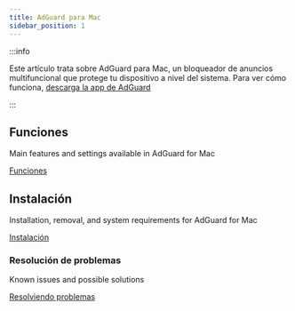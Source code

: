```yaml
---
title: AdGuard para Mac
sidebar_position: 1
---
```


:::info

Este artículo trata sobre AdGuard para Mac, un bloqueador de anuncios multifuncional que protege tu dispositivo a nivel del sistema. Para ver cómo funciona, [descarga la app de AdGuard](https://agrd.io/download-kb-adblock)

:::

## Funciones

Main features and settings available in AdGuard for Mac

[Funciones](/adguard-for-mac/features/features.md)

## Instalación

Installation, removal, and system requirements for AdGuard for Mac

[Instalación](/adguard-for-mac/installation.md)

### Resolución de problemas

Known issues and possible solutions

[Resolviendo problemas](/adguard-for-mac/solving-problems/solving-problems.md)
